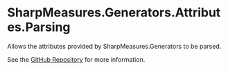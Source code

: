 # SharpMeasures.Generators.Attributes.Parsing

Allows the attributes provided by SharpMeasures.Generators to be parsed.

See the [GitHub Repository](https://github.com/SharpMeasures/sharp-measures-generators) for more information.
